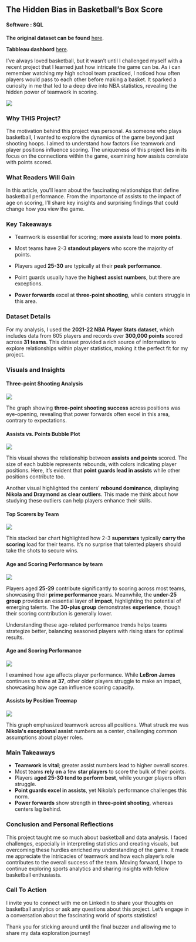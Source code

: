 
## The Hidden Bias in Basketball’s Box Score
#### Software : SQL

**The original dataset can be found** [here]([(https://www.basketball-reference.com/leagues/NBA_2022_totals.html)]).

**Tabbleau dashbord** [here](https://public.tableau.com/app/profile/haziq.abdul.wahab/viz/NBAProject_17497570079520/Story1).

I’ve always loved basketball, but it wasn’t until I challenged myself with a recent project that I learned just how intricate the game can be. As i can remember watching my high school team practiced, I noticed how often players would pass to each other before making a basket. It sparked a curiosity in me that led to a deep dive into NBA statistics, revealing the hidden power of teamwork in scoring.



<img src="images/B Logo-NBA.png"/>



### Why THIS Project?

The motivation behind this project was personal. As someone who plays basketball, I wanted to explore the dynamics of the game beyond just shooting hoops. I aimed to understand how factors like teamwork and player positions influence scoring. The uniqueness of this project lies in its focus on the connections within the game, examining how assists correlate with points scored.

### What Readers Will Gain

In this article, you’ll learn about the fascinating relationships that define basketball performance. From the importance of assists to the impact of age on scoring, I’ll share key insights and surprising findings that could change how you view the game.

### Key Takeaways

- Teamwork is essential for scoring; **more assists** lead to **more points**.

- Most teams have 2-3 **standout players** who score the majority of points.
  
- Players aged **25-30** are typically at their **peak performance**.
  
- Point guards usually have the **highest assist numbers**, but there are exceptions.
  
- **Power forwards** excel at **three-point shooting**, while centers struggle in this area.

### Dataset Details

For my analysis, I used the **2021-22 NBA Player Stats dataset**, which includes data from 605 players and records over **300,000 points** scored across **31 teams**. This dataset provided a rich source of information to explore relationships within player statistics, making it the perfect fit for my project.

### Visuals and Insights

#### Three-point Shooting Analysis

<img src="images/B Team 3-pt%.png"/>

The graph showing **three-point shooting success** across positions was eye-opening, revealing that power forwards often excel in this area, contrary to expectations.

#### Assists vs. Points Bubble Plot

<img src="images/B Bubble plot.png"/>

This visual shows the relationship between **assists and points** scored. The size of each bubble represents rebounds, with colors indicating player positions. Here, it’s evident that **point guards lead in assists** while other positions contribute too.

Another visual highlighted the centers’ **rebound dominance**, displaying **Nikola and Draymond as clear outliers**. This made me think about how studying these outliers can help players enhance their skills.

#### Top Scorers by Team

<img src="images/B Stacked bar.png"/>

This stacked bar chart highlighted how 2-3 **superstars** typically **carry the scoring** load for their teams. It’s no surprise that talented players should take the shots to secure wins.


#### Age and Scoring Performance by team

<img src="images/B Stacked bar age.png"/>

Players aged **25-29** contribute significantly to scoring across most teams, showcasing their **prime performance** years. Meanwhile, the **under-25 group** provides an essential layer of **impact**, highlighting the potential of emerging talents. The **30-plus group** demonstrates **experience**, though their scoring contribution is generally lower.

Understanding these age-related performance trends helps teams strategize better, balancing seasoned players with rising stars for optimal results.

#### Age and Scoring Performance

<img src="images/B age vs pts.png"/>

I examined how age affects player performance. While **LeBron James** continues to shine at **37**, other older players struggle to make an impact, showcasing how age can influence scoring capacity.

#### Assists by Position Treemap

<img src="images/B treemap.png"/>

This graph emphasized teamwork across all positions. What struck me was **Nikola's exceptional assist** numbers as a center, challenging common assumptions about player roles.

### Main Takeaways

- **Teamwork is vital**; greater assist numbers lead to higher overall scores.
- Most teams **rely on** a few **star players** to score the bulk of their points.
- Players **aged 25-30 tend to perform best**, while younger players often struggle.
- **Point guards excel in assists**, yet Nikola’s performance challenges this norm.
- **Power forwards** show strength in **three-point shooting**, whereas centers lag behind.

### Conclusion and Personal Reflections

This project taught me so much about basketball and data analysis. I faced challenges, especially in interpreting statistics and creating visuals, but overcoming these hurdles enriched my understanding of the game. It made me appreciate the intricacies of teamwork and how each player’s role contributes to the overall success of the team. Moving forward, I hope to continue exploring sports analytics and sharing insights with fellow basketball enthusiasts.

### Call To Action

I invite you to connect with me on LinkedIn to share your thoughts on basketball analytics or ask any questions about this project. Let’s engage in a conversation about the fascinating world of sports statistics!

Thank you for sticking around until the final buzzer and allowing me to share my data exploration journey!






